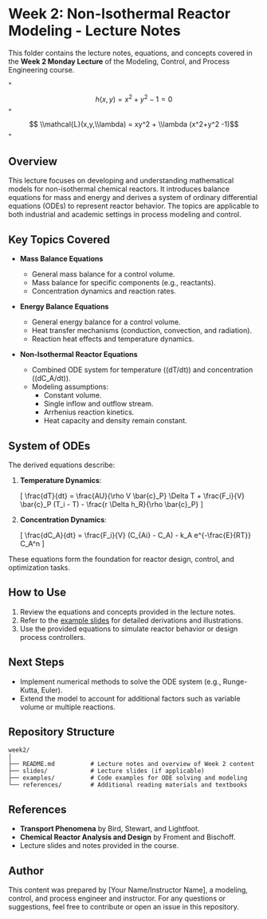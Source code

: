 
# Week 2: Non-Isothermal Reactor Modeling - Lecture Notes

This folder contains the lecture notes, equations, and concepts covered in the **Week 2 Monday Lecture** of the Modeling, Control, and Process Engineering course.

"$$ h(x,y) = x^2+y^2 -1 = 0 $$"
$$ \\mathcal{L}(x,y,\\lambda) =  xy^2 + \\lambda (x^2+y^2 -1)$$"
## Overview
This lecture focuses on developing and understanding mathematical models for non-isothermal chemical reactors. It introduces balance equations for mass and energy and derives a system of ordinary differential equations (ODEs) to represent reactor behavior. The topics are applicable to both industrial and academic settings in process modeling and control.

## Key Topics Covered
- **Mass Balance Equations**
  - General mass balance for a control volume.
  - Mass balance for specific components (e.g., reactants).
  - Concentration dynamics and reaction rates.

- **Energy Balance Equations**
  - General energy balance for a control volume.
  - Heat transfer mechanisms (conduction, convection, and radiation).
  - Reaction heat effects and temperature dynamics.

- **Non-Isothermal Reactor Equations**
  - Combined ODE system for temperature (\(dT/dt\)) and concentration (\(dC_A/dt\)).
  - Modeling assumptions:
    - Constant volume.
    - Single inflow and outflow stream.
    - Arrhenius reaction kinetics.
    - Heat capacity and density remain constant.

## System of ODEs
The derived equations describe:
1. **Temperature Dynamics**:

   \[
   \frac{dT}{dt} = \frac{AU}{\rho V \bar{c}_P} \Delta T + \frac{F_i}{V} \bar{c}_P (T_i - T) - \frac{r \Delta h_R}{\rho \bar{c}_P}
   \]
3. **Concentration Dynamics**:

   \[
   \frac{dC_A}{dt} = \frac{F_i}{V} (C_{Ai} - C_A) - k_A e^{-\frac{E}{RT}} C_A^n
   \]

These equations form the foundation for reactor design, control, and optimization tasks.

## How to Use
1. Review the equations and concepts provided in the lecture notes.
2. Refer to the [example slides](path-to-uploaded-slides-if-applicable) for detailed derivations and illustrations.
3. Use the provided equations to simulate reactor behavior or design process controllers.

## Next Steps
- Implement numerical methods to solve the ODE system (e.g., Runge-Kutta, Euler).
- Extend the model to account for additional factors such as variable volume or multiple reactions.

## Repository Structure
```
week2/
│
├── README.md          # Lecture notes and overview of Week 2 content
├── slides/            # Lecture slides (if applicable)
├── examples/          # Code examples for ODE solving and modeling
└── references/        # Additional reading materials and textbooks
```

## References
- **Transport Phenomena** by Bird, Stewart, and Lightfoot.
- **Chemical Reactor Analysis and Design** by Froment and Bischoff.
- Lecture slides and notes provided in the course.

## Author
This content was prepared by [Your Name/Instructor Name], a modeling, control, and process engineer and instructor. For any questions or suggestions, feel free to contribute or open an issue in this repository.

